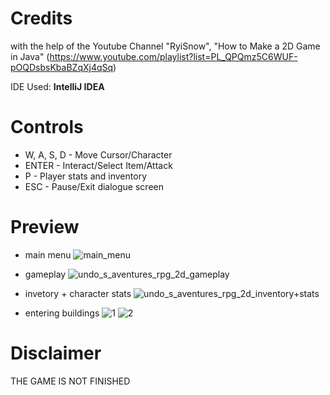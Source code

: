 # Credits
with the help of the Youtube Channel "RyiSnow", "How to Make a 2D Game in Java" (https://www.youtube.com/playlist?list=PL_QPQmz5C6WUF-pOQDsbsKbaBZqXj4qSq)

IDE Used: **IntelliJ IDEA** 

# Controls
* W, A, S, D - Move Cursor/Character
* ENTER - Interact/Select Item/Attack
* P - Player stats and inventory
* ESC - Pause/Exit dialogue screen

# Preview

- main menu
![main_menu](https://github.com/Andu02/RPG-Game-Project-2D/assets/133790348/c47cb9a4-d0ec-42b5-8077-70e340625cd5)

- gameplay
![undo_s_aventures_rpg_2d_gameplay](https://github.com/Andu02/RPG-Game-Project-2D/assets/133790348/4a887f96-35ce-406d-baf3-0b61e6416bff)

- invetory + character stats
![undo_s_aventures_rpg_2d_inventory+stats](https://github.com/Andu02/RPG-Game-Project-2D/assets/133790348/bec5c17c-938e-4c38-b7f9-5bb50ce92902)

- entering buildings
![1](https://github.com/Andu02/RPG-Game-Project-2D/assets/133790348/6b598c22-4f57-4651-bc2d-84803dbb6b04)
![2](https://github.com/Andu02/RPG-Game-Project-2D/assets/133790348/57831c2e-0f86-4754-89d5-084abcb555b5)


# Disclaimer
THE GAME IS NOT FINISHED
